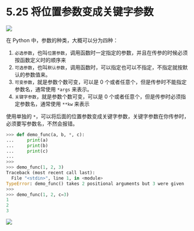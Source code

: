 # 5.25 将位置参数变成关键字参数

![](http://image.iswbm.com/20200804124133.png)

在 Python 中，参数的种类，大概可以分为四种：

1. `必选参数`，也叫`位置参数`，调用函数时一定指定的参数，并且在传参的时候必须按函数定义时的顺序来
2. `可选参数`，也叫`默认参数`，调用函数时，可以指定也可以不指定，不指定就按默认的参数值来。
3. `可变参数`，就是参数个数可变，可以是 0 个或者任意个，但是传参时不能指定参数名，通常使用 `*args` 来表示。
4. `关键字参数`，就是参数个数可变，可以是 0 个或者任意个，但是传参时必须指定参数名，通常使用 `**kw` 来表示 

使用单独的 `*`，可以将后面的位置参数变成关键字参数，关键字参数在你传参时，必须要写参数名，不然会报错。

```python
>>> def demo_func(a, b, *, c):
...     print(a)
...     print(b)
...     print(c)
... 
>>> 
>>> demo_func(1, 2, 3)
Traceback (most recent call last):
  File "<stdin>", line 1, in <module>
TypeError: demo_func() takes 2 positional arguments but 3 were given
>>> 
>>> demo_func(1, 2, c=3)
1
2
3
```

![](http://image.iswbm.com/20200607174235.png)